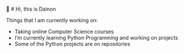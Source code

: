  👋  # Hi, this is Dainon

 Things that I am currently working on:

 - Taking  online Computer Science courses
 - I’m currently learning Python Programming and working on projects
 - Some of the Python projects are on repositories



